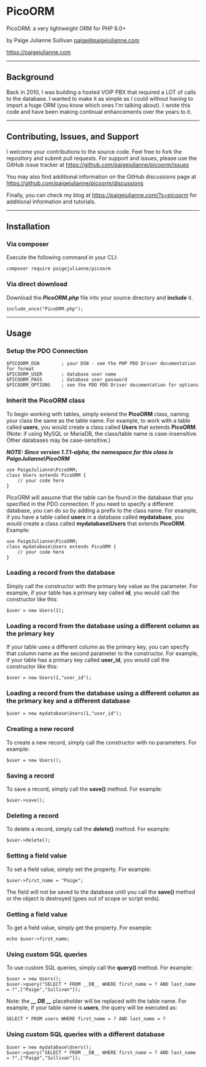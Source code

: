 # PicoORM

PicoORM: a very lightweight ORM for PHP 8.0+

by Paige Julianne Sullivan <paige@paigejulianne.com> 

https://paigejulianne.com

---

## Background

Back in 2010, I was building a hosted VOIP PBX that required a LOT of calls to the database.  I wanted to make
it as simple as I could without having to import a huge ORM (you know which ones I'm talking about).  I wrote this
code and have been making continual enhancements over the years to it.

---


## Contributing, Issues, and Support

I welcome your contributions to the source code.  Feel free to fork the repository and submit pull requests.
For support and issues, please use the GitHub issue tracker at https://github.com/paigejulianne/picoorm/issues

You may also find additional information on the GitHub discussions page at https://github.com/paigejulianne/picoorm/discussions

Finally, you can check my blog at https://paigejulianne.com/?s=picoorm for additional information and tutorials.

---

## Installation

### Via composer

Execute the following command in your CLI:

~~~
composer require paigejulianne/picoorm
~~~

### Via direct download

Download the ***PicoORM.php*** file into your source directory and **include** it.

~~~
include_once("PicoORM.php");
~~~

---

## Usage


### Setup the PDO Connection

~~~
$PICOORM_DSN        ; your DSN - see the PHP PDO Driver documentation for format
$PICOORM_USER       ; database user name
$PICOORM_PASS       ; database user password
$PICOORM_OPTIONS    ; see the PDO PDO Driver documentation for options
~~~

### Inherit the PicoORM class

To begin working with tables, simply extend the **PicoORM** class, naming your class the same as the table name. For example, to work with a table called **users**, you would create a class called **Users** that extends **PicoORM**. 
(Note: if using MySQL or MariaDB, the class/table name is case-insensitive.  Other databases may be case-sensitive.)

***NOTE:  Since version 1.7.1-alpha, the namespace for this class is PaigeJulianne\PicoORM***

~~~
use PaigeJulianne\PicoORM;
class Users extends PicoORM {
    // your code here
}
~~~

PicoORM will assume that the table can be found in the database that you specified in the PDO connection.  If you need to specify a different database, 
you can do so by adding a prefix to the class name.  For example, if you have a table called **users** in a database called **mydatabase**, 
you would create a class called **mydatabase\Users** that extends **PicoORM**.  Example:

~~~
use PaigeJulianne\PicoORM;
class mydatabase\Users extends PicoORM {
    // your code here
}
~~~

### Loading a record from the database

Simply call the constructor with the primary key value as the parameter.  For example, if your table has a primary key called **id**, you would call the constructor like this:

~~~
$user = new Users(1);
~~~

### Loading a record from the database using a different column as the primary key

If your table uses a different column as the primary key, you can specify that column name as the second parameter to the constructor.  For example, if your table has a primary key called **user_id**, you would call the constructor like this:

~~~
$user = new Users(1,"user_id");
~~~

### Loading a record from the database using a different column as the primary key and a different database

~~~
$user = new mydatabase\Users(1,"user_id");
~~~

### Creating a new record

To create a new record, simply call the constructor with no parameters.  For example:

~~~ 
$user = new Users();
~~~

### Saving a record

To save a record, simply call the **save()** method.  For example:

~~~
$user->save();
~~~

### Deleting a record

To delete a record, simply call the **delete()** method.  For example:

~~~
$user->delete();
~~~

### Setting a field value

To set a field value, simply set the property.  For example:

~~~
$user->first_name = "Paige";
~~~

The field will not be saved to the database until you call the **save()** method or the object is destroyed (goes out of scope or script ends).

### Getting a field value

To get a field value, simply get the property.  For example:

~~~
echo $user->first_name;
~~~


### Using custom SQL queries

To use custom SQL queries, simply call the **query()** method.  For example:

~~~
$user = new Users();
$user->query("SELECT * FROM __DB__ WHERE first_name = ? AND last_name = ?",["Paige","Sullivan"]);
~~~

Note:  the ***__ DB __*** placeholder will be replaced with the table name.  For example, if your table name is **users**, the query will be executed as:

~~~
SELECT * FROM users WHERE first_name = ? AND last_name = ?
~~~


### Using custom SQL queries with a different database

~~~
$user = new mydatabase\Users();
$user->query("SELECT * FROM __DB__ WHERE first_name = ? AND last_name = ?",["Paige","Sullivan"]);
~~~

